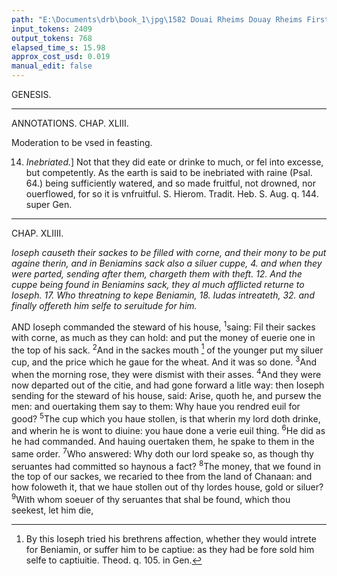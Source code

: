 ```yaml
---
path: "E:\Documents\drb\book_1\jpg\1582 Douai Rheims Douay Rheims First Edition  1 of 3 1609 Old Testament.pdf-154.jpg"
input_tokens: 2409
output_tokens: 768
elapsed_time_s: 15.98
approx_cost_usd: 0.019
manual_edit: false
---
```

GENESIS.

---

ANNOTATIONS.
CHAP. XLIII.

<aside>Moderation to be vsed in feasting.</aside>

14. *Inebriated.*] Not that they did eate or drinke to much, or fel into excesse, but competently. As the earth is said to be inebriated with raine (Psal. 64.) being sufficiently watered, and so made fruitful, not drowned, nor ouerflowed, for so it is vnfruitful. S. Hierom. Tradit. Heb. S. Aug. q. 144. super Gen.

---

CHAP. XLIIII.

*Ioseph causeth their sackes to be filled with corne, and their mony to be put againe therin, and in Beniamins sack also a siluer cuppe, 4. and when they were parted, sending after them, chargeth them with theft. 12. And the cuppe being found in Beniamins sack, they al much afflicted returne to Ioseph. 17. Who threatning to kepe Beniamin, 18. Iudas intreateth, 32. and finally offereth him selfe to seruitude for him.*

AND Ioseph commanded the steward of his house, <sup>1</sup>saing: Fil their sackes with corne, as much as they can hold: and put the money of euerie one in the top of his sack. <sup>2</sup>And in the sackes mouth [^1] of the younger put my siluer cup, and the price which he gaue for the wheat. And it was so done. <sup>3</sup>And when the morning rose, they were dismist with their asses. <sup>4</sup>And they were now departed out of the citie, and had gone forward a litle way: then Ioseph sending for the steward of his house, said: Arise, quoth he, and pursew the men: and ouertaking them say to them: Why haue you rendred euil for good? <sup>5</sup>The cup which you haue stollen, is that wherin my lord doth drinke, and wherin he is wont to diuine: you haue done a verie euil thing. <sup>6</sup>He did as he had commanded. And hauing ouertaken them, he spake to them in the same order. <sup>7</sup>Who answered: Why doth our lord speake so, as though thy seruantes had committed so haynous a fact? <sup>8</sup>The money, that we found in the top of our sackes, we recaried to thee from the land of Chanaan: and how foloweth it, that we haue stollen out of thy lordes house, gold or siluer? <sup>9</sup>With whom soeuer of thy seruantes that shal be found, which thou seekest, let him die,

[^1]: By this Ioseph tried his brethrens affection, whether they would intrete for Beniamin, or suffer him to be captiue: as they had be fore sold him selfe to captiuitie. Theod. q. 105. in Gen.